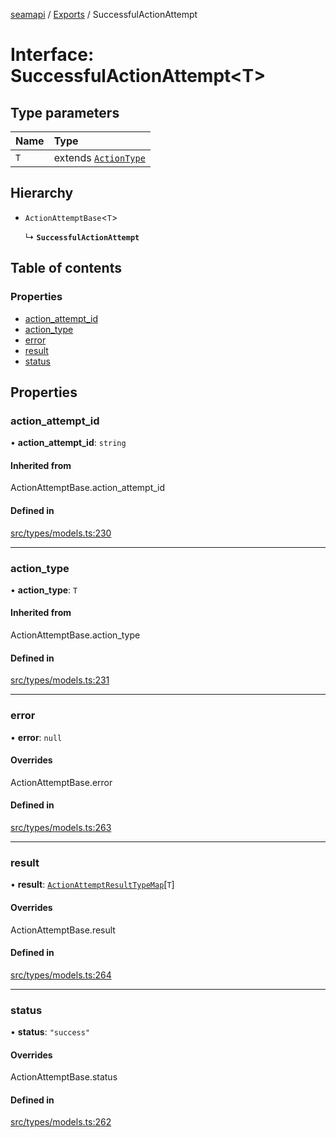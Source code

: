 [seamapi](../README.md) / [Exports](../modules.md) / SuccessfulActionAttempt

# Interface: SuccessfulActionAttempt<T\>

## Type parameters

| Name | Type |
| :------ | :------ |
| `T` | extends [`ActionType`](../modules.md#actiontype) |

## Hierarchy

- `ActionAttemptBase`<`T`\>

  ↳ **`SuccessfulActionAttempt`**

## Table of contents

### Properties

- [action\_attempt\_id](SuccessfulActionAttempt.md#action_attempt_id)
- [action\_type](SuccessfulActionAttempt.md#action_type)
- [error](SuccessfulActionAttempt.md#error)
- [result](SuccessfulActionAttempt.md#result)
- [status](SuccessfulActionAttempt.md#status)

## Properties

### action\_attempt\_id

• **action\_attempt\_id**: `string`

#### Inherited from

ActionAttemptBase.action\_attempt\_id

#### Defined in

[src/types/models.ts:230](https://github.com/seamapi/javascript/blob/main/src/types/models.ts#L230)

___

### action\_type

• **action\_type**: `T`

#### Inherited from

ActionAttemptBase.action\_type

#### Defined in

[src/types/models.ts:231](https://github.com/seamapi/javascript/blob/main/src/types/models.ts#L231)

___

### error

• **error**: ``null``

#### Overrides

ActionAttemptBase.error

#### Defined in

[src/types/models.ts:263](https://github.com/seamapi/javascript/blob/main/src/types/models.ts#L263)

___

### result

• **result**: [`ActionAttemptResultTypeMap`](ActionAttemptResultTypeMap.md)[`T`]

#### Overrides

ActionAttemptBase.result

#### Defined in

[src/types/models.ts:264](https://github.com/seamapi/javascript/blob/main/src/types/models.ts#L264)

___

### status

• **status**: ``"success"``

#### Overrides

ActionAttemptBase.status

#### Defined in

[src/types/models.ts:262](https://github.com/seamapi/javascript/blob/main/src/types/models.ts#L262)
